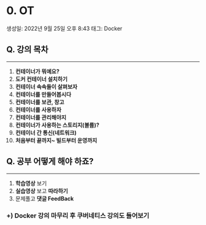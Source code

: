 # 0. OT

생성일: 2022년 9월 25일 오후 8:43
태그: Docker

## Q. 강의 목차

---

1. **컨테이너가 뭐예요?**
2. **도커 컨테이너 설치하기**
3. **컨테이너 속속들이 살펴보자**
4. **컨테이너를 만들어봅시다**
5. **컨테이너를 보관, 창고**
6. **컨테이너를 사용하자**
7. **컨테이너를 관리해야지**
8. **컨테이너가 사용하는 스토리지(볼륨)?**
9. **컨테이너 간 통신(네트워크)**
10. **처음부터 끝까지~ 빌드부터 운영까지**

## Q. 공부 어떻게 해야 하죠?

---

1. **학습영상** 보기
2. **실습영상** 보고 **따라하기**
3. 문제풀고 **댓글 FeedBack**

### +) Docker 강의 마무리 후 쿠버네티스 강의도 들어보기